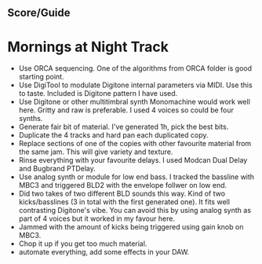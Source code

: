 ## Score/Guide ##

# Mornings at Night Track #

* Use ORCA sequencing. One of the algorithms from ORCA folder is good starting point. 
* Use DigiTool to modulate Digitone internal parameters via MIDI. Use this to taste. Included is Digitone pattern I have used.
* Use Digitone or other multitimbral synth Monomachine would work well here. Gritty and raw is preferable. I used 4 voices so could be four synths. 
* Generate fair bit of material. I've generated 1h, pick the best bits. 
* Duplicate the 4 tracks and hard pan each duplicated copy. 
* Replace sections of one of the copies with other favourite material from the same jam. This will give variety and texture.
* Rinse everything with your favourite delays. I used Modcan Dual Delay and Bugbrand PTDelay. 
* Use analog synth or module for low end bass. I tracked the bassline with MBC3 and triggered BLD2 with the envelope follwer on low end. 
* Did two takes of two different BLD sounds this way. Kind of two kicks/basslines (3 in total with the first generated one). It fits well contrasting Digitone's vibe. You can avoid this by using analog synth as part of 4 voices but it worked in my favour here. 
* Jammed with the amount of kicks being triggered using gain knob on MBC3. 
* Chop it up if you get too much material.
* automate everything, add some effects in your DAW. 
